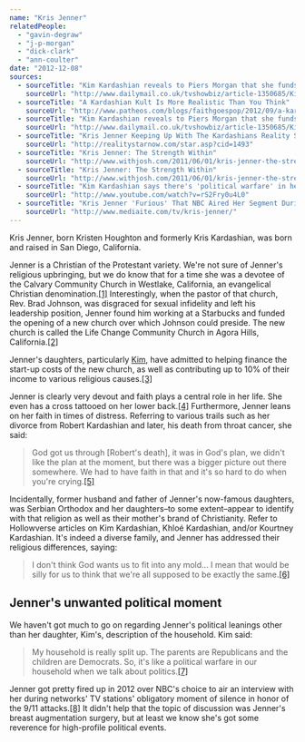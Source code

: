 ```yaml
---
name: "Kris Jenner"
relatedPeople:
  - "gavin-degraw"
  - "j-p-morgan"
  - "dick-clark"
  - "ann-coulter"
date: "2012-12-08"
sources:
  - sourceTitle: "Kim Kardashian reveals to Piers Morgan that she funds mother Kris' church"
    sourceUrl: "http://www.dailymail.co.uk/tvshowbiz/article-1350685/Kim-Kardashian-reveals-Piers-Morgan-funds-mother-Kris-church.html"
  - sourceTitle: "A Kardashian Kult Is More Realistic Than You Think"
    sourceUrl: "http://www.patheos.com/blogs/faithgoespop/2012/09/a-kardashian-kult-is-more-realistic-than-you-think/"
  - sourceTitle: "Kim Kardashian reveals to Piers Morgan that she funds mother Kris' church"
    sourceUrl: "http://www.dailymail.co.uk/tvshowbiz/article-1350685/Kim-Kardashian-reveals-Piers-Morgan-funds-mother-Kris-church.html"
  - sourceTitle: "Kris Jenner Keeping Up With The Kardashians Reality Stars Now"
    sourceUrl: "http://realitystarnow.com/star.asp?cid=1493"
  - sourceTitle: "Kris Jenner: The Strength Within"
    sourceUrl: "http://www.withjosh.com/2011/06/01/kris-jenner-the-strength-within/"
  - sourceTitle: "Kris Jenner: The Strength Within"
    sourceUrl: "http://www.withjosh.com/2011/06/01/kris-jenner-the-strength-within/"
  - sourceTitle: "Kim Kardashian says there's 'political warfare' in her house, parents are Republicans"
    sourceUrl: "http://www.youtube.com/watch?v=rS2Fry0u4L0"
  - sourceTitle: "Kris Jenner 'Furious' That NBC Aired Her Segment During 9/11 Moment Of Silence"
    sourceUrl: "http://www.mediaite.com/tv/kris-jenner/"
---
```


Kris Jenner, born Kristen Houghton and formerly Kris Kardashian, was born and raised in San Diego, California.

Jenner is a Christian of the Protestant variety. We're not sure of Jenner's religious upbringing, but we do know that for a time she was a devotee of the Calvary Community Church in Westlake, California, an evangelical Christian denomination.<a class="source-citation" href="http://www.dailymail.co.uk/tvshowbiz/article-1350685/Kim-Kardashian-reveals-Piers-Morgan-funds-mother-Kris-church.html" title="Kim Kardashian reveals to Piers Morgan that she funds mother Kris&apos; church">[1]</a> Interestingly, when the pastor of that church, Rev. Brad Johnson, was disgraced for sexual infidelity and left his leadership position, Jenner found him working at a Starbucks and funded the opening of a new church over which Johnson could preside. The new church is called the Life Change Community Church in Agora Hills, California.<a class="source-citation" href="http://www.patheos.com/blogs/faithgoespop/2012/09/a-kardashian-kult-is-more-realistic-than-you-think/" title="A Kardashian Kult Is More Realistic Than You Think">[2]</a>

Jenner's daughters, particularly [Kim](http://hollowverse.com/kim-kardashian/), have admitted to helping finance the start-up costs of the new church, as well as contributing up to 10% of their income to various religious causes.<a class="source-citation" href="http://www.dailymail.co.uk/tvshowbiz/article-1350685/Kim-Kardashian-reveals-Piers-Morgan-funds-mother-Kris-church.html" title="Kim Kardashian reveals to Piers Morgan that she funds mother Kris&apos; church">[3]</a>

Jenner is clearly very devout and faith plays a central role in her life. She even has a cross tattooed on her lower back.<a class="source-citation" href="http://realitystarnow.com/star.asp?cid=1493" title="Kris Jenner Keeping Up With The Kardashians Reality Stars Now">[4]</a> Furthermore, Jenner leans on her faith in times of distress. Referring to various trails such as her divorce from Robert Kardashian and later, his death from throat cancer, she said:

>God got us through [Robert's death], it was in God's plan, we didn't like the plan at the moment, but there was a bigger picture out there somewhere. We had to have faith in that and it's so hard to do when you're crying.<a class="source-citation" href="http://www.withjosh.com/2011/06/01/kris-jenner-the-strength-within/" title="Kris Jenner: The Strength Within">[5]</a>

Incidentally, former husband and father of Jenner's now-famous daughters, was Serbian Orthodox and her daughters–to some extent–appear to identify with that religion as well as their mother's brand of Christianity. Refer to Hollowverse articles on Kim Kardashian, Khloé Kardashian, and/or Kourtney Kardashian. It's indeed a diverse family, and Jenner has addressed their religious differences, saying:

>I don't think God wants us to fit into any mold… I mean that would be silly for us to think that we're all supposed to be exactly the same.<a class="source-citation" href="http://www.withjosh.com/2011/06/01/kris-jenner-the-strength-within/" title="Kris Jenner: The Strength Within">[6]</a>

## 

## Jenner's unwanted political moment

We haven't got much to go on regarding Jenner's political leanings other than her daughter, Kim's, description of the household. Kim said:

>My household is really split up. The parents are Republicans and the children are Democrats. So, it's like a political warfare in our household when we talk about politics.<a class="source-citation" href="http://www.youtube.com/watch?v=rS2Fry0u4L0" title="Kim Kardashian says there&apos;s &apos;political warfare&apos; in her house, parents are Republicans">[7]</a>

Jenner got pretty fired up in 2012 over NBC's choice to air an interview with her during networks' TV stations' obligatory moment of silence in honor of the 9/11 attacks.<a class="source-citation" href="http://www.mediaite.com/tv/kris-jenner/" title="Kris Jenner &apos;Furious&apos; That NBC Aired Her Segment During 9/11 Moment Of Silence">[8]</a> It didn't help that the topic of discussion was Jenner's breast augmentation surgery, but at least we know she's got some reverence for high-profile political events.
